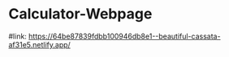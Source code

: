 # Calculator-Webpage
#link: https://64be87839fdbb100946db8e1--beautiful-cassata-af31e5.netlify.app/
